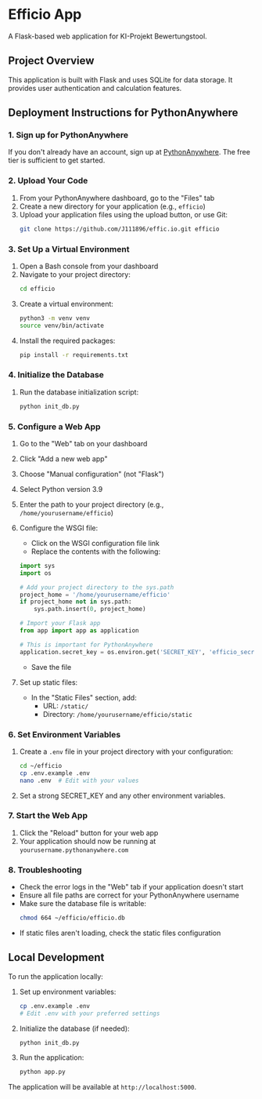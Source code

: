 # Efficio App

A Flask-based web application for KI-Projekt Bewertungstool.

## Project Overview

This application is built with Flask and uses SQLite for data storage. It provides user authentication and calculation features.

## Deployment Instructions for PythonAnywhere

### 1. Sign up for PythonAnywhere

If you don't already have an account, sign up at [PythonAnywhere](https://www.pythonanywhere.com/). The free tier is sufficient to get started.

### 2. Upload Your Code

1. From your PythonAnywhere dashboard, go to the "Files" tab
2. Create a new directory for your application (e.g., `efficio`)
3. Upload your application files using the upload button, or use Git:
   ```bash
   git clone https://github.com/J111896/effic.io.git efficio
   ```

### 3. Set Up a Virtual Environment

1. Open a Bash console from your dashboard
2. Navigate to your project directory:
   ```bash
   cd efficio
   ```
3. Create a virtual environment:
   ```bash
   python3 -m venv venv
   source venv/bin/activate
   ```
4. Install the required packages:
   ```bash
   pip install -r requirements.txt
   ```

### 4. Initialize the Database

1. Run the database initialization script:
   ```bash
   python init_db.py
   ```

### 5. Configure a Web App

1. Go to the "Web" tab on your dashboard
2. Click "Add a new web app"
3. Choose "Manual configuration" (not "Flask")
4. Select Python version 3.9
5. Enter the path to your project directory (e.g., `/home/yourusername/efficio`)
6. Configure the WSGI file:
   - Click on the WSGI configuration file link
   - Replace the contents with the following:
   ```python
   import sys
   import os
   
   # Add your project directory to the sys.path
   project_home = '/home/yourusername/efficio'
   if project_home not in sys.path:
       sys.path.insert(0, project_home)
   
   # Import your Flask app
   from app import app as application
   
   # This is important for PythonAnywhere
   application.secret_key = os.environ.get('SECRET_KEY', 'efficio_secret_key')
   ```
   - Save the file

7. Set up static files:
   - In the "Static Files" section, add:
     - URL: `/static/`
     - Directory: `/home/yourusername/efficio/static`

### 6. Set Environment Variables

1. Create a `.env` file in your project directory with your configuration:
   ```bash
   cd ~/efficio
   cp .env.example .env
   nano .env  # Edit with your values
   ```

2. Set a strong SECRET_KEY and any other environment variables.

### 7. Start the Web App

1. Click the "Reload" button for your web app
2. Your application should now be running at `yourusername.pythonanywhere.com`

### 8. Troubleshooting

- Check the error logs in the "Web" tab if your application doesn't start
- Ensure all file paths are correct for your PythonAnywhere username
- Make sure the database file is writable:
  ```bash
  chmod 664 ~/efficio/efficio.db
  ```
- If static files aren't loading, check the static files configuration

## Local Development

To run the application locally:

1. Set up environment variables:
   ```bash
   cp .env.example .env
   # Edit .env with your preferred settings
   ```

2. Initialize the database (if needed):
   ```bash
   python init_db.py
   ```

3. Run the application:
   ```bash
   python app.py
   ```

The application will be available at `http://localhost:5000`.